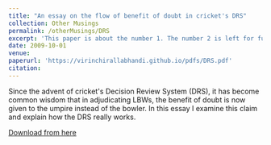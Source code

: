 ```yaml
---
title: "An essay on the flow of benefit of doubt in cricket's DRS"
collection: Other Musings
permalink: /otherMusings/DRS
excerpt: 'This paper is about the number 1. The number 2 is left for future work.'
date: 2009-10-01
venue: 
paperurl: 'https://virinchirallabhandi.github.io/pdfs/DRS.pdf'
citation:
---
```

Since the advent of cricket's Decision Review System (DRS), it has become common wisdom that in adjudicating LBWs, the benefit of doubt is now given to the umpire instead of the bowler. In this essay I examine this claim and explain how the DRS really works.

[Download from here](http://virinchirallabhandi.github.io/pdfs/DRS.pdf)
